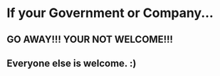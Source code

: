 # If your Government or Company...
 ## GO AWAY!!! YOUR NOT WELCOME!!!
## Everyone else is welcome. :)

